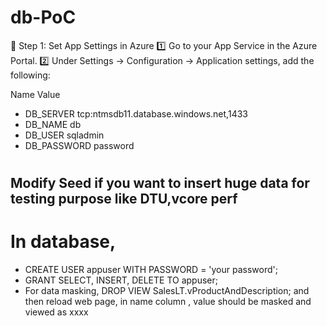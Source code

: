 # db-PoC
🔧 Step 1: Set App Settings in Azure
1️⃣ Go to your App Service in the Azure Portal.
2️⃣ Under Settings → Configuration → Application settings, add the following:

Name	Value
* DB_SERVER	tcp:ntmsdb11.database.windows.net,1433
* DB_NAME	db
* DB_USER	sqladmin
* DB_PASSWORD	password

# 
## Modify Seed if you want to insert huge data for testing purpose like DTU,vcore perf
# In database,
* CREATE USER appuser WITH PASSWORD = 'your password';
* GRANT SELECT, INSERT, DELETE TO appuser;
*  For data masking, DROP VIEW SalesLT.vProductAndDescription;
   and then reload web page, in name column , value should be masked and viewed as xxxx
